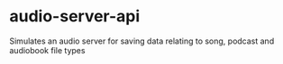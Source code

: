 # audio-server-api
Simulates an audio server for saving data relating to song, podcast and audiobook file types
